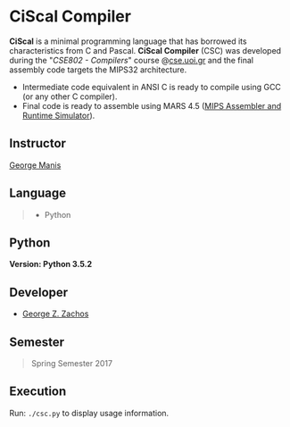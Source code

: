 CiScal Compiler
===============

__CiScal__ is a minimal programming language that has borrowed its characteristics from C and Pascal.
__CiScal Compiler__ (CSC) was developed during the "_CSE802 - Compilers_" course @[cse.uoi.gr](http://cse.uoi.gr)
and the final assembly code targets the MIPS32 architecture.

  * Intermediate code equivalent in ANSI C is ready to compile using GCC (or any other C compiler).
  * Final code is ready to assemble using MARS 4.5 ([MIPS Assembler and Runtime Simulator](http://courses.missouristate.edu/KenVollmar/mars/)).

Instructor
----------
[George Manis](http://cse.uoi.gr/~manis)

Language
--------
> * Python

Python
------
__Version: Python 3.5.2__<br>

Developer
---------
 * [George Z. Zachos](http://cse.uoi.gr/~gzachos)

Semester
--------
> Spring Semester 2017

Execution
---------
Run: ```./csc.py``` to display usage information.

